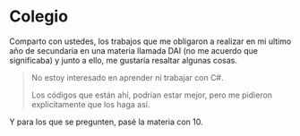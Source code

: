 # Colegio

Comparto con ustedes, los trabajos que me obligaron a realizar en mi ultimo año de secundaria en una materia llamada DAI (no me acuerdo que significaba) y junto a ello, me gustaría resaltar algunas cosas.

> No estoy interesado en aprender ni trabajar con C#.
>
> Los códigos que están ahí, podrían estar mejor, pero me pidieron explicitamente que los haga así.

Y para los que se pregunten, pasé la materia con 10.
